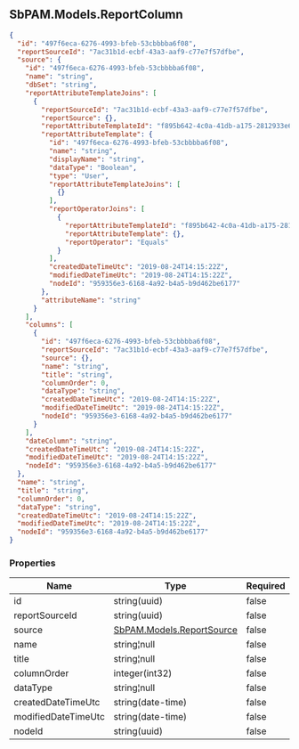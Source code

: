 
<h2 id="tocS_SbPAM.Models.ReportColumn">SbPAM.Models.ReportColumn</h2>

<a id="schemasbpam.models.reportcolumn"></a>
<a id="schema_SbPAM.Models.ReportColumn"></a>
<a id="tocSsbpam.models.reportcolumn"></a>
<a id="tocssbpam.models.reportcolumn"></a>

```json
{
  "id": "497f6eca-6276-4993-bfeb-53cbbbba6f08",
  "reportSourceId": "7ac31b1d-ecbf-43a3-aaf9-c77e7f57dfbe",
  "source": {
    "id": "497f6eca-6276-4993-bfeb-53cbbbba6f08",
    "name": "string",
    "dbSet": "string",
    "reportAttributeTemplateJoins": [
      {
        "reportSourceId": "7ac31b1d-ecbf-43a3-aaf9-c77e7f57dfbe",
        "reportSource": {},
        "reportAttributeTemplateId": "f895b642-4c0a-41db-a175-2812933e6f65",
        "reportAttributeTemplate": {
          "id": "497f6eca-6276-4993-bfeb-53cbbbba6f08",
          "name": "string",
          "displayName": "string",
          "dataType": "Boolean",
          "type": "User",
          "reportAttributeTemplateJoins": [
            {}
          ],
          "reportOperatorJoins": [
            {
              "reportAttributeTemplateId": "f895b642-4c0a-41db-a175-2812933e6f65",
              "reportAttributeTemplate": {},
              "reportOperator": "Equals"
            }
          ],
          "createdDateTimeUtc": "2019-08-24T14:15:22Z",
          "modifiedDateTimeUtc": "2019-08-24T14:15:22Z",
          "nodeId": "959356e3-6168-4a92-b4a5-b9d462be6177"
        },
        "attributeName": "string"
      }
    ],
    "columns": [
      {
        "id": "497f6eca-6276-4993-bfeb-53cbbbba6f08",
        "reportSourceId": "7ac31b1d-ecbf-43a3-aaf9-c77e7f57dfbe",
        "source": {},
        "name": "string",
        "title": "string",
        "columnOrder": 0,
        "dataType": "string",
        "createdDateTimeUtc": "2019-08-24T14:15:22Z",
        "modifiedDateTimeUtc": "2019-08-24T14:15:22Z",
        "nodeId": "959356e3-6168-4a92-b4a5-b9d462be6177"
      }
    ],
    "dateColumn": "string",
    "createdDateTimeUtc": "2019-08-24T14:15:22Z",
    "modifiedDateTimeUtc": "2019-08-24T14:15:22Z",
    "nodeId": "959356e3-6168-4a92-b4a5-b9d462be6177"
  },
  "name": "string",
  "title": "string",
  "columnOrder": 0,
  "dataType": "string",
  "createdDateTimeUtc": "2019-08-24T14:15:22Z",
  "modifiedDateTimeUtc": "2019-08-24T14:15:22Z",
  "nodeId": "959356e3-6168-4a92-b4a5-b9d462be6177"
}

```

### Properties

|Name|Type|Required|Restrictions|Description|
|---|---|---|---|---|
|id|string(uuid)|false|none|none|
|reportSourceId|string(uuid)|false|none|none|
|source|[SbPAM.Models.ReportSource](../Models/sbpam.models.reportsource.md)|false|none|none|
|name|string¦null|false|none|none|
|title|string¦null|false|none|none|
|columnOrder|integer(int32)|false|none|none|
|dataType|string¦null|false|none|none|
|createdDateTimeUtc|string(date-time)|false|none|none|
|modifiedDateTimeUtc|string(date-time)|false|none|none|
|nodeId|string(uuid)|false|none|none|


